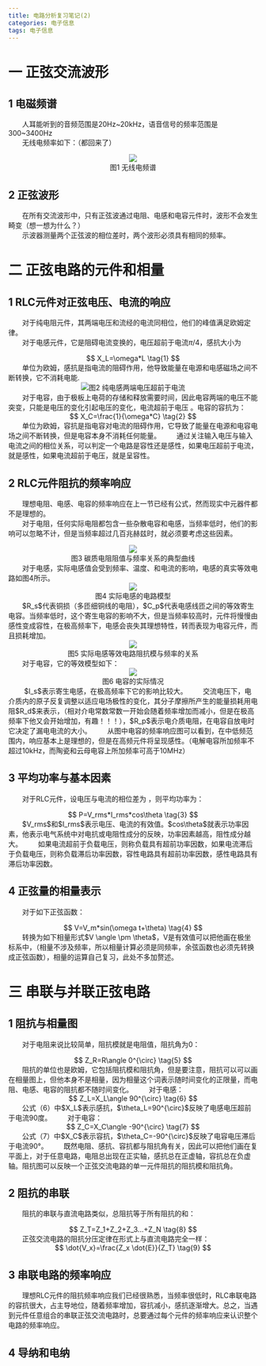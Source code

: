 ```yaml
---
title: 电路分析复习笔记(2)
categories: 电子信息  
tags: 电子信息 
---
```

# 一 正弦交流波形
## 1 电磁频谱
　　人耳能听到的音频范围是20Hz~20kHz，语音信号的频率范围是300~3400Hz  
　　无线电频率如下：（都回来了）
<div align=center><img src="/public/image/电路分析复习笔记/无线电频谱.jpg"/></div>
<div><center>图1 无线电频谱</center></div>

## 2 正弦波形
　　在所有交流波形中，只有正弦波通过电阻、电感和电容元件时，波形不会发生畸变（想一想为什么？）  
　　示波器测量两个正弦波的相位差时，两个波形必须具有相同的频率。
# 二 正弦电路的元件和相量
## 1 RLC元件对正弦电压、电流的响应
　　对于纯电阻元件，其两端电压和流经的电流同相位，他们的峰值满足欧姆定律。  
　　对于电感元件，它是阻碍电流变换的，电压超前于电流$\pi/4$，感抗大小为
<div><center>
$$ 
X_L=\omega*L \tag{1} 
$$
</center></div>
　　单位为欧姆，感抗是指电流的阻碍作用，他导致能量在电源和电感磁场之间不断转换，它不消耗电能.
<div align=center><img src="/public/image/电路分析复习笔记/纯电感两端电压超前于电流.jpg"/>图2 纯电感两端电压超前于电流</div>
　　对于电容，由于极板上电荷的存储和释放需要时间，因此电容两端的电压不能突变，只能是电压的变化引起电压的变化，电流超前于电压 。电容的容抗为：
<div><center>
$$ 
X_C=\frac{1}{\omega*C} \tag{2} 
$$
</center></div>
　　单位为欧姆，容抗是指电容对电流的阻碍作用，它导致了能量在电源和电容电场之间不断转换，但是电容本身不消耗任何能量。  
　　通过关注输入电压与输入电流之间的相位关系，可以判定一个电路是容性还是感性，如果电压超前于电流，就是感性，如果电流超前于电压，就是呈容性。

## 2 RLC元件阻抗的频率响应
　　理想电阻、电感、电容的频率响应在上一节已经有公式，然而现实中元器件都不是理想的。  
　　对于电阻，任何实际电阻都包含一些杂散电容和电感，当频率低时，他们的影响可以忽略不计，但是当频率超过几百兆赫兹时，就必须要考虑这些因素。
<div align=center><img src="/public/image/电路分析复习笔记/碳质电阻阻值与频率关系的典型曲线.jpg"/><br>图3 碳质电阻阻值与频率关系的典型曲线</div>
　　对于电感，实际电感值会受到频率、温度、和电流的影响，电感的真实等效电路如图4所示。
<div align=center><img src="/public/image/电路分析复习笔记/实际电感的电路模型.jpg"/><br>图4  实际电感的电路模型</div>
　　$R_s$代表铜损（多匝细铜线的电阻），$C_p$代表电感线匝之间的等效寄生电容。当频率低时，这个寄生电容的影响不大，但是当频率较高时，元件将慢慢由感性变成容性，在极高频率下，电感会丧失其理想特性，转而表现为电容元件，而且损耗增加。
<div align=center><img src="/public/image/电路分析复习笔记/实际电感等效电路阻抗模与频率的关系.jpg"/><br>图5 实际电感等效电路阻抗模与频率的关系</div>
　　对于电容，它的等效模型如下：
<div align=center><img src="/public/image/电路分析复习笔记/电容的实际情况.jpg"/><br>图6 电容的实际情况</div>
　　 $I_s$表示寄生电感，在极高频率下它的影响比较大。  
　　交流电压下，电介质内的原子反复调整以适应电场极性的变化，其分子摩擦所产生的能量损耗用电阻$R_d$来表示，（相对介电常数常数一开始会随着频率增加而减小，但是在极高频率下他又会开始增加，有趣！！！），$R_p$表示电介质电阻，在电容自放电时它决定了漏电电流的大小。  
　　从图中电容的频率响应图可以看到，在中低频范围内，响应基本上是理想的，但是在高频元件将呈现感性。（电解电容所加频率不超过10kHz，而陶瓷和云母电容上所加频率可高于10MHz）

## 3 平均功率与基本因素
　　对于RLC元件，设电压与电流的相位差为 ，则平均功率为：
<div><center>
$$ 
P=V_rms*I_rms*cos\theta \tag{3} 
$$
</center></div>
　　$V_rms$和$I_rms$表示电压、电流的有效值。$cos\theta$就表示功率因素，他表示电气系统中对电抗或电阻性成分的反映，功率因素越高，阻性成分越大。  
　　如果电流超前于负载电压，则称负载具有超前功率因数，如果电流滞后于负载电压，则称负载滞后功率因数，容性电路具有超前功率因数，感性电路具有滞后功率因数。

## 4 正弦量的相量表示
　　对于如下正弦函数：
<div><center>
$$ 
V=V_m*sin(\omega t+\theta) \tag{4} 
$$
</center></div>
　　转换为如下相量形式$V \angle \pm \theta$，V是有效值可以把他画在极坐标系中，（相量不涉及频率，所以相量计算必须是同频率，余弦函数也必须先转换成正弦函数），相量的运算自己复习，此处不多加赘述。

# 三 串联与并联正弦电路
## 1 阻抗与相量图
　　对于电阻来说比较简单，阻抗模就是电阻值，阻抗角为0：
<div><center>
$$ 
Z_R=R\angle 0^{\circ} \tag{5} 
$$
</center></div>
　　阻抗的单位也是欧姆，它包括阻抗模和阻抗角，但是要注意，阻抗可以可以画在相量图上，但他本身不是相量，因为相量这个词表示随时间变化的正限量，而电阻、电感、电容的阻抗都不随时间变化。  
　　对于电感：
<div><center>
$$ 
Z_L=X_L\angle 90^{\circ} \tag{6} 
$$
</center></div>
　　公式（6）中$X_L$表示感抗，$\theta_L=90^{\circ}$反映了电感电压超前于电流90度。  
　　对于电容：
  <div><center>
$$ 
Z_C=X_C\angle -90^{\circ} \tag{7} 
$$
</center></div>
　　公式（7）中$X_C$表示容抗，$\theta_C=-90^{\circ}$反映了电容电压滞后于电流90°。  
　　既然电阻、感抗、容抗都与阻抗角有关，因此可以把他们画在复平面上，对于任意电路，电阻总出现在正实轴，感抗总在正虚轴，容抗总在负虚轴。阻抗图可以反映一个正弦交流电路的单一元件阻抗的阻抗模和阻抗角。

## 2 阻抗的串联
　　阻抗的串联与直流电路类似，总阻抗等于所有阻抗的和：
<div><center>
$$ 
Z_T=Z_1+Z_2+Z_3...+Z_N \tag{8} 
$$
</center></div>
　　正弦交流电路的阻抗分压定律在形式上与直流电路完全一样：
<div><center>
$$ 
\dot{V_x}=\frac{Z_x \dot{E}}{Z_T} \tag{9} 
$$
</center></div>

## 3 串联电路的频率响应
　　理想RLC元件的阻抗频率响应我们已经很熟悉，当频率很低时，RLC串联电路的容抗很大，占主导地位，随着频率增加，容抗减小，感抗逐渐增大。总之，当遇到元件任意组合的串联正弦交流电路时，总要通过每个元件的频率响应来认识整个电路的频率响应。
## 4 导纳和电纳